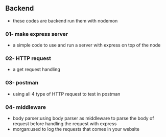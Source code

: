 ## Backend
- these codes are backend run them with nodemon 

### 01- make express server 
- a simple code to use and run a server with express on top of the node

### 02- HTTP request 
- a get request handling

### 03- postman
- using all 4 type of HTTP request to test in postman

### 04- middleware
- body parser:using body parser as middleware to parse the body of request before handling the request with express 
- morgan:used to log the requests that comes in your website